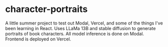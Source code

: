 # character-portraits
A little summer project to test out Modal, Vercel, and some of the things I've been learning in React. Uses LLaMa 13B and stable diffusion to generate portraits of book characters. All model inference is done on Modal. Frontend is deployed on Vercel.

